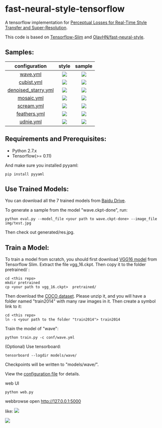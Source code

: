 # fast-neural-style-tensorflow

A tensorflow implementation for [Perceptual Losses for Real-Time Style Transfer and Super-Resolution](https://arxiv.org/abs/1603.08155).

This code is based on [Tensorflow-Slim](https://github.com/tensorflow/models/tree/master/slim) and [OlavHN/fast-neural-style](https://github.com/OlavHN/fast-neural-style).

## Samples:

| configuration | style | sample |
| :---: | :----: | :----: |
| [wave.yml](https://github.com/hzy46/fast-neural-style-tensorflow/blob/master/conf/wave.yml) |![](https://github.com/hzy46/fast-neural-style-tensorflow/blob/master/img/results/style_wave.jpg)|  ![](https://github.com/hzy46/fast-neural-style-tensorflow/blob/master/img/results/wave.jpg)  |
| [cubist.yml](https://github.com/hzy46/fast-neural-style-tensorflow/blob/master/conf/cubist.yml) |![](https://github.com/hzy46/fast-neural-style-tensorflow/blob/master/img/results/style_cubist.jpg)|  ![](https://github.com/hzy46/fast-neural-style-tensorflow/blob/master/img/results/cubist.jpg)  |
| [denoised_starry.yml](https://github.com/hzy46/fast-neural-style-tensorflow/blob/master/conf/denoised_starry.yml) |![](https://github.com/hzy46/fast-neural-style-tensorflow/blob/master/img/results/style_denoised_starry.jpg)|  ![](https://github.com/hzy46/fast-neural-style-tensorflow/blob/master/img/results/denoised_starry.jpg)  |
| [mosaic.yml](https://github.com/hzy46/fast-neural-style-tensorflow/blob/master/conf/mosaic.yml) |![](https://github.com/hzy46/fast-neural-style-tensorflow/blob/master/img/results/style_mosaic.jpg)|  ![](https://github.com/hzy46/fast-neural-style-tensorflow/blob/master/img/results/mosaic.jpg)  |
| [scream.yml](https://github.com/hzy46/fast-neural-style-tensorflow/blob/master/conf/scream.yml) |![](https://github.com/hzy46/fast-neural-style-tensorflow/blob/master/img/results/style_scream.jpg)|  ![](https://github.com/hzy46/fast-neural-style-tensorflow/blob/master/img/results/scream.jpg)  |
| [feathers.yml](https://github.com/hzy46/fast-neural-style-tensorflow/blob/master/conf/feathers.yml) |![](https://github.com/hzy46/fast-neural-style-tensorflow/blob/master/img/results/style_feathers.jpg)|  ![](https://github.com/hzy46/fast-neural-style-tensorflow/blob/master/img/results/feathers.jpg)  |
| [udnie.yml](https://github.com/hzy46/fast-neural-style-tensorflow/blob/master/conf/udnie.yml) |![](https://github.com/hzy46/fast-neural-style-tensorflow/blob/master/img/results/style_udnie.jpg)|  ![](https://github.com/hzy46/fast-neural-style-tensorflow/blob/master/img/results/udnie.jpg)  |

## Requirements and Prerequisites:
- Python 2.7.x
- Tensorflow(>= 0.11)

And make sure you installed pyyaml:
```
pip install pyyaml
```

## Use Trained Models:

You can download all the 7 trained models from [Baidu Drive](https://pan.baidu.com/s/1i4GTS4d).

To generate a sample from the model "wave.ckpt-done", run:

```
python eval.py --model_file <your path to wave.ckpt-done> --image_file img/test.jpg
```

Then check out generated/res.jpg.

## Train a Model:
To train a model from scratch, you should first download [VGG16 model](http://download.tensorflow.org/models/vgg_16_2016_08_28.tar.gz) from Tensorflow Slim. Extract the file vgg_16.ckpt. Then copy it to the folder pretrained/ :
```
cd <this repo>
mkdir pretrained
cp <your path to vgg_16.ckpt>  pretrained/
```

Then download the [COCO dataset](http://msvocds.blob.core.windows.net/coco2014/train2014.zip). Please unzip it, and you will have a folder named "train2014" with many raw images in it. Then create a symbol link to it:
```
cd <this repo>
ln -s <your path to the folder "train2014"> train2014
```

Train the model of "wave":
```
python train.py -c conf/wave.yml
```

(Optional) Use tensorboard:
```
tensorboard --logdir models/wave/
```

Checkpoints will be written to "models/wave/".

View the [configuration file](https://github.com/hzy46/fast-neural-style-tensorflow/blob/master/conf/wave.yml) for details.


web UI 
```
python web.py
```
webbrowse open http://127.0.0.1:5000

like:
<img src="http://img.blog.csdn.net/20170305152641943?watermark/2/text/aHR0cDovL2Jsb2cuY3Nkbi5uZXQvYWxwYQ==/font/5a6L5L2T/fontsize/400/fill/I0JBQkFCMA==/dissolve/70/gravity/Center"/>

<img src="http://img.blog.csdn.net/20170305152729194?watermark/2/text/aHR0cDovL2Jsb2cuY3Nkbi5uZXQvYWxwYQ==/font/5a6L5L2T/fontsize/400/fill/I0JBQkFCMA==/dissolve/70/gravity/Center"/>
